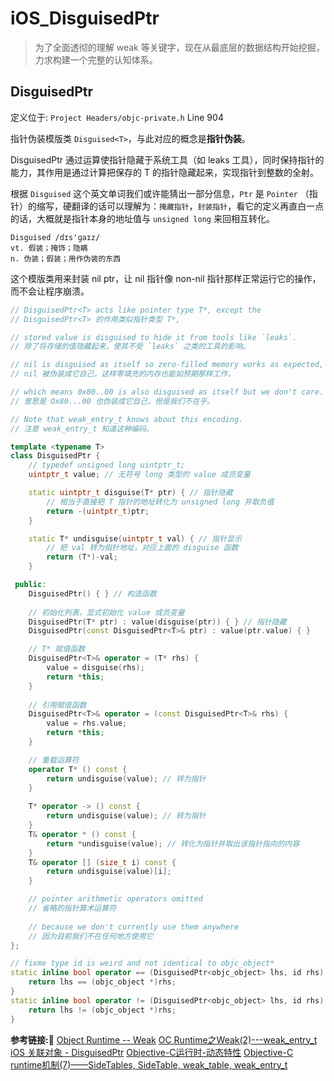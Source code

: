 #  iOS_DisguisedPtr

> 为了全面透彻的理解 weak 等关键字，现在从最底层的数据结构开始挖掘，力求构建一个完整的认知体系。

## DisguisedPtr
定义位于: `Project Headers/objc-private.h` Line 904

指针伪装模版类 `Disguised<T>`，与此对应的概念是**指针伪装**。

DisguisedPtr<T> 通过运算使指针隐藏于系统工具（如 leaks 工具），同时保持指针的能力，其作用是通过计算把保存的 T 的指针隐藏起来，实现指针到整数的全射。 

 根据 `Disguised` 这个英文单词我们或许能猜出一部分信息，`Ptr` 是 `Pointer` （指针）的缩写，硬翻译的话可以理解为：`掩藏指针`，`封装指针`，看它的定义再直白一点的话，大概就是指针本身的地址值与 `unsigned long` 来回相互转化。
```
Disguised /dɪs'ɡaɪz/
vt. 假装；掩饰；隐瞒
n. 伪装；假装；用作伪装的东西
```
这个模版类用来封装 nil ptr，让  nil 指针像 non-nil 指针那样正常运行它的操作，而不会让程序崩溃。

```c++
// DisguisedPtr<T> acts like pointer type T*, except the 
// DisguisedPtr<T> 的作用类似指针类型 T*,

// stored value is disguised to hide it from tools like `leaks`.
// 除了将存储的值隐藏起来，使其不受 `leaks` 之类的工具的影响。

// nil is disguised as itself so zero-filled memory works as expected, 
// nil 被伪装成它自己，这样零填充的内存也能如预期那样工作，

// which means 0x80..00 is also disguised as itself but we don't care.
// 意思是 Ox80...00 也伪装成它自己，但是我们不在乎。

// Note that weak_entry_t knows about this encoding.
// 注意 weak_entry_t 知道这种编码。

template <typename T>
class DisguisedPtr {
    // typedef unsigned long uintptr_t;
    uintptr_t value; // 无符号 long 类型的 value 成员变量

    static uintptr_t disguise(T* ptr) { // 指针隐藏
        // 相当于直接把 T 指针的地址转化为 unsigned long 并取负值
        return -(uintptr_t)ptr;
    }

    static T* undisguise(uintptr_t val) { // 指针显示
        // 把 val 转为指针地址，对应上面的 disguise 函数
        return (T*)-val;
    }

 public:
    DisguisedPtr() { } // 构造函数
    
    // 初始化列表，显式初始化 value 成员变量
    DisguisedPtr(T* ptr) : value(disguise(ptr)) { } // 指针隐藏
    DisguisedPtr(const DisguisedPtr<T>& ptr) : value(ptr.value) { }

    // T* 赋值函数
    DisguisedPtr<T>& operator = (T* rhs) {
        value = disguise(rhs);
        return *this;
    }
    
    // 引用赋值函数
    DisguisedPtr<T>& operator = (const DisguisedPtr<T>& rhs) {
        value = rhs.value;
        return *this;
    }

    // 重载运算符
    operator T* () const {
        return undisguise(value); // 转为指针
    }
    
    T* operator -> () const { 
        return undisguise(value); // 转为指针
    }
    T& operator * () const { 
        return *undisguise(value); // 转化为指针并取出该指针指向的内容
    }
    T& operator [] (size_t i) const {
        return undisguise(value)[i];
    }

    // pointer arithmetic operators omitted 
    // 省略的指针算术运算符
    
    // because we don't currently use them anywhere
    // 因为目前我们不在任何地方使用它
};

// fixme type id is weird and not identical to objc_object*
static inline bool operator == (DisguisedPtr<objc_object> lhs, id rhs) {
    return lhs == (objc_object *)rhs;
}
static inline bool operator != (DisguisedPtr<objc_object> lhs, id rhs) {
    return lhs != (objc_object *)rhs;
}
```

**参考链接:🔗**
[Object Runtime -- Weak](https://cloud.tencent.com/developer/article/1408976)
[OC Runtime之Weak(2)---weak_entry_t](https://www.jianshu.com/p/045294e1f062)
[iOS 关联对象 - DisguisedPtr](https://www.jianshu.com/p/cce56659791b)
[Objective-C运行时-动态特性](https://zhuanlan.zhihu.com/p/59624358)
[Objective-C runtime机制(7)——SideTables, SideTable, weak_table, weak_entry_t](https://blog.csdn.net/u013378438/article/details/82790332)
